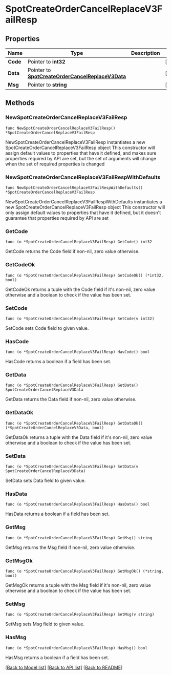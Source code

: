 # SpotCreateOrderCancelReplaceV3FailResp

## Properties

Name | Type | Description | Notes
------------ | ------------- | ------------- | -------------
**Code** | Pointer to **int32** |  | [optional] 
**Data** | Pointer to [**SpotCreateOrderCancelReplaceV3Data**](SpotCreateOrderCancelReplaceV3Data.md) |  | [optional] 
**Msg** | Pointer to **string** |  | [optional] 

## Methods

### NewSpotCreateOrderCancelReplaceV3FailResp

`func NewSpotCreateOrderCancelReplaceV3FailResp() *SpotCreateOrderCancelReplaceV3FailResp`

NewSpotCreateOrderCancelReplaceV3FailResp instantiates a new SpotCreateOrderCancelReplaceV3FailResp object
This constructor will assign default values to properties that have it defined,
and makes sure properties required by API are set, but the set of arguments
will change when the set of required properties is changed

### NewSpotCreateOrderCancelReplaceV3FailRespWithDefaults

`func NewSpotCreateOrderCancelReplaceV3FailRespWithDefaults() *SpotCreateOrderCancelReplaceV3FailResp`

NewSpotCreateOrderCancelReplaceV3FailRespWithDefaults instantiates a new SpotCreateOrderCancelReplaceV3FailResp object
This constructor will only assign default values to properties that have it defined,
but it doesn't guarantee that properties required by API are set

### GetCode

`func (o *SpotCreateOrderCancelReplaceV3FailResp) GetCode() int32`

GetCode returns the Code field if non-nil, zero value otherwise.

### GetCodeOk

`func (o *SpotCreateOrderCancelReplaceV3FailResp) GetCodeOk() (*int32, bool)`

GetCodeOk returns a tuple with the Code field if it's non-nil, zero value otherwise
and a boolean to check if the value has been set.

### SetCode

`func (o *SpotCreateOrderCancelReplaceV3FailResp) SetCode(v int32)`

SetCode sets Code field to given value.

### HasCode

`func (o *SpotCreateOrderCancelReplaceV3FailResp) HasCode() bool`

HasCode returns a boolean if a field has been set.

### GetData

`func (o *SpotCreateOrderCancelReplaceV3FailResp) GetData() SpotCreateOrderCancelReplaceV3Data`

GetData returns the Data field if non-nil, zero value otherwise.

### GetDataOk

`func (o *SpotCreateOrderCancelReplaceV3FailResp) GetDataOk() (*SpotCreateOrderCancelReplaceV3Data, bool)`

GetDataOk returns a tuple with the Data field if it's non-nil, zero value otherwise
and a boolean to check if the value has been set.

### SetData

`func (o *SpotCreateOrderCancelReplaceV3FailResp) SetData(v SpotCreateOrderCancelReplaceV3Data)`

SetData sets Data field to given value.

### HasData

`func (o *SpotCreateOrderCancelReplaceV3FailResp) HasData() bool`

HasData returns a boolean if a field has been set.

### GetMsg

`func (o *SpotCreateOrderCancelReplaceV3FailResp) GetMsg() string`

GetMsg returns the Msg field if non-nil, zero value otherwise.

### GetMsgOk

`func (o *SpotCreateOrderCancelReplaceV3FailResp) GetMsgOk() (*string, bool)`

GetMsgOk returns a tuple with the Msg field if it's non-nil, zero value otherwise
and a boolean to check if the value has been set.

### SetMsg

`func (o *SpotCreateOrderCancelReplaceV3FailResp) SetMsg(v string)`

SetMsg sets Msg field to given value.

### HasMsg

`func (o *SpotCreateOrderCancelReplaceV3FailResp) HasMsg() bool`

HasMsg returns a boolean if a field has been set.


[[Back to Model list]](../README.md#documentation-for-models) [[Back to API list]](../README.md#documentation-for-api-endpoints) [[Back to README]](../README.md)


